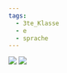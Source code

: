 ```yaml
---
tags:
  - 3te_Klasse
  - e
  - sprache
---
```

![](Pasted%20image%2020241014095414.png)
![](Pasted%20image%2020241014095419.png)
